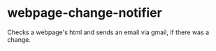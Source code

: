 # webpage-change-notifier
Checks a webpage's html and sends an email via gmail, if there was a change.

